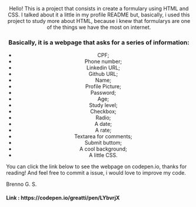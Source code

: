 <p align = 'center'>
Hello! 
This is a project that consists in create a formulary using HTML and CSS. I talked about it a little in my profile README but, basically, i used this project to study more about HTML, because i knew that formularys are one of the things we have the most on internet. 
</p>

<div align = 'center' > 
<h3>Basically, it is a webpage that asks for a series of information: </h3>

- CPF;
- Phone number;
- Linkedin URL;
- Github URL;
- Name;
- Profile Picture;
- Password;
- Age;
- Study level;
- Checkbox;
- Radio;
- A date;
- A rate;
- Textarea for comments;
- Submit buttom;
- A cool background;
- A little CSS.
</div>

<p align = 'left'> 
You can click the link below to see the webpage on codepen.io, thanks for reading! And feel free to commit a issue, i would love to improve my code. 
</p>
Brenno G. S.
<h4 align : 'left'> 
Link : https://codepen.io/greatti/pen/LYbvrjX
</h4>
